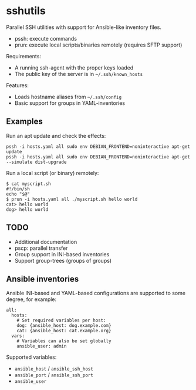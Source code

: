 # sshutils

Parallel SSH utilities with support for Ansible-like inventory files.

- pssh: execute commands
- prun: execute local scripts/binaries remotely (requires SFTP support)


Requirements:

- A running ssh-agent with the proper keys loaded
- The public key of the server is in `~/.ssh/known_hosts`


Features:

- Loads hostname aliases from `~/.ssh/config`
- Basic support for groups in YAML-inventories


## Examples

Run an apt update and check the effects:

    pssh -i hosts.yaml all sudo env DEBIAN_FRONTEND=noninteractive apt-get update
    pssh -i hosts.yaml all sudo env DEBIAN_FRONTEND=noninteractive apt-get --simulate dist-upgrade

Run a local script (or binary) remotely:

    $ cat myscript.sh
    #!/bin/sh
    echo "$@"
    $ prun -i hosts.yaml all ./myscript.sh hello world
    cat> hello world
    dog> hello world


## TODO

- Additional documentation
- pscp: parallel transfer
- Group support in INI-based inventories
- Support group-trees (groups of groups)


## Ansible inventories

Ansible INI-based and YAML-based configurations are supported to some degree,
for example:

    all:
      hosts:
        # Set required variables per host:
        dog: {ansible_host: dog.example.com}
        cat: {ansible_host: cat.example.org}
      vars:
        # Variables can also be set globally
        ansible_user: admin

Supported variables:

- `ansible_host` / `ansible_ssh_host`
- `ansible_port` / `ansible_ssh_port`
- `ansible_user`
